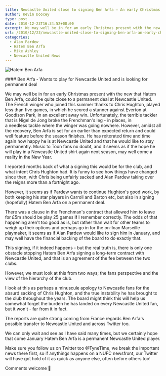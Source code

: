 ```yaml
---
title: Newcastle United close to signing Ben Arfa – An early Christmas present?
author: Kevin Doocey
type: post
date: 2010-12-23T16:34:52+00:00
excerpt: We may well be in for an early Christmas present with the new that Hatem Ben Arfa, could be quite close to a permanent deal..
url: /2010/12/23/newcastle-united-close-to-signing-ben-arfa-an-early-christmas-present/
categories:
  - Alan Pardew
  - Hatem Ben Arfa
  - Mike Ashley
  - Newcastle United News
---
```


![Hatem Ben Arfa](https://www.tynetime.com/wp-content/uploads/2010/12/Hatem-Ben-Arfa-006.jpg "Hatem-Ben-Arfa-006")

#### Ben Arfa - Wants to play for Newcastle United and is looking for permanent deal

We may well be in for an early Christmas present with the new that Hatem Ben Arfa, could be quite close to a permanent deal at Newcastle United. The French winger who joined this summer thanks to Chris Hughton, played less than five games, in which he scored a stunner against Everton at Goodison Park, in an excellent away win. Unfortunately, the terrible tackler that is Nigel de Jong broke the Frenchman's leg - in places, in a needless tackle where the winger was going nowhere. However, amidst all the recovery, Ben Arfa is set for an earlier than expected return and could well feature before the season finishes. He has reiterated time and time again how happy he is at Newcastle United and that he would like to stay permanently. Music to Toon fans no doubt, and it seems as if the hope he will play in a Newcastle United shirt again next season, may well come a reality in the New Year.

I reported months back of what a signing this would be for the club, and what intent Chris Hughton had. It is funny to see how things have changed since then, with Chris being unfairly sacked and Alan Pardew taking over the reigns more than a fortnight ago.

However, it seems as if Pardew wants to continue Hughton's good work, by both keeping his star players in Carroll and Barton etc, but also in signing (hopefully) Hatem Ben Arfa on a permanent deal.

There was a clause in the Frenchman's contract that allowed him to leave for £5m should be play 25 games if I remember correctly. The odds of that happening aren't too good as is, but rather than wait for other teams to weigh up their options and perhaps go in for the on-loan Marseille playmaker, it seems as if Alan Pardew would like to sign him in January, and may well have the financial backing of the board to do exactly that.

This signing, if it indeed happens - but the real truth is, there is only one obstacle stopping Hatem Ben Arfa signing a long-term contract with Newcastle United, and that is an agreement of the fee between the two clubs.

However, we must look at this from two ways; the fans perspective and the view of the hierarchy of the club.

I look at this as perhaps a minuscule apology to Newcastle fans for the absurd sacking of Chris Hughton, and the true instability he has brought to the club throughout the years. The board might think this will help us somewhat forget the burden he has landed on every Newcastle United fan, but it won't - far from it in fact.

The reports are quite strong coming from France regards Ben Arfa's possible transfer to Newcastle United and across Twitter too.

We can only wait and see as I have said many times, but we certainly hope that come January Hatem Ben Arfa is a permanent Newcastle United player.

Make sure you follow us on Twitter too @TyneTime, we break the important news there first, so if anythings happens on a NUFC newsfront, our Twitter will have got hold of it as quick as anyone else, often before others too!

Comments welcome 🙂
